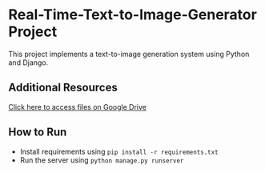 # Real-Time-Text-to-Image-Generator Project

This project implements a text-to-image generation system using Python and Django.

## Additional Resources

[Click here to access files on Google Drive](https://drive.google.com/file/d/1s2oTPzt-x6Jh-nBqR1j2UOiGKHHC5C09/view?usp=sharing)

## How to Run

- Install requirements using `pip install -r requirements.txt`
- Run the server using `python manage.py runserver`
